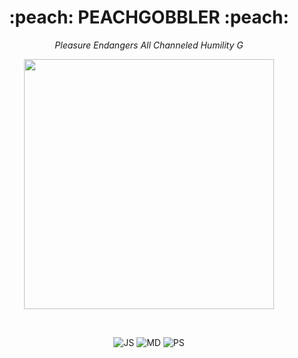 <h1 align="center">:peach:    PEACHGOBBLER    :peach:</h1>
<em><p align="center">Pleasure Endangers All Channeled Humility G<p></em>
<p align="center">
<img width="400" src="https://user-images.githubusercontent.com/109111999/193542371-93aaa1ab-c988-4baf-9dc8-fd41580ed0a7.png" align="center">
</p>
<br>
<p align="center">
<img alt="JS" src="https://img.shields.io/badge/--F7DF1E?logo=javascript&logoColor=000"> <img alt="MD" src="https://img.shields.io/badge/Made%20with-Markdown-1f425f.svg"> <img alt="PS" src="https://img.shields.io/badge/--31A8FF?logo=adobe%20photoshop&logoColor=000">
</p>

